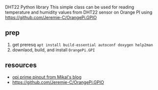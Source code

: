 DHT22 Python library
This simple class can be used for reading temperature and humidity values from DHT22 sensor on Orange PI using  https://github.com/Jeremie-C/OrangePi.GPIO

## prep ##

1. get preresq `apt install build-essential autoconf doxygen help2man`
1. downlaod, build, and install `OrangePi.GPI` 


## resources

* [opi prime pinout from Mikal's blog](http://www.madebymikal.com/wp-content/uploads/2019/01/image.png)
* https://github.com/Jeremie-C/OrangePi.GPIO


